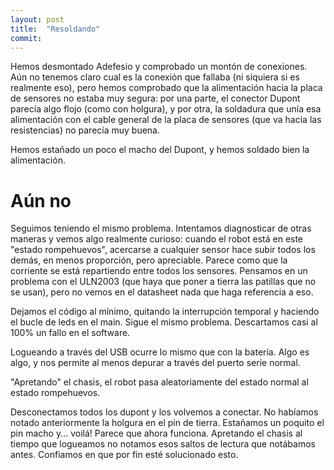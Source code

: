```yaml
---
layout: post
title:  "Resoldando"
commit: 
---
```


Hemos desmontado Adefesio y comprobado un montón de conexiones. Aún no tenemos claro
cual es la conexión que fallaba (ni siquiera si es realmente eso), pero hemos comprobado
que la alimentación hacia la placa de sensores no estaba muy segura: por una parte,
el conector Dupont parecía algo flojo (como con holgura), y por otra, la soldadura
que unía esa alimentación con el cable general de la placa de sensores (que va hacia
las resistencias) no parecía muy buena.

Hemos estañado un poco el macho del Dupont, y hemos soldado bien la alimentación.

# Aún no

Seguimos teniendo el mismo problema. Intentamos diagnosticar de otras maneras y vemos
algo realmente curioso: cuando el robot está en este "estado rompehuevos", acercarse
a cualquier sensor hace subir todos los demás, en menos proporción, pero apreciable. Parece
como que la corriente se está repartiendo entre todos los sensores. Pensamos en un problema
con el ULN2003 (que haya que poner a tierra las patillas que no se usan), pero no vemos en
el datasheet nada que haga referencia a eso.

Dejamos el código al mínimo, quitando la interrupción temporal y haciendo el bucle
de leds en el main. Sigue el mismo problema. Descartamos casi al 100% un fallo en el
software.

Logueando a través del USB ocurre lo mismo que con la batería. Algo es algo, y nos permite
al menos depurar a través del puerto serie normal.

"Apretando" el chasis, el robot pasa aleatoriamente del estado normal al estado rompehuevos.

Desconectamos todos los dupont y los volvemos a conectar. No habíamos notado anteriormente
la holgura en el pin de tierra. Estañamos un poquito el pin macho y... voilá! Parece que ahora
funciona. Apretando el chasis al tiempo que logueamos no notamos esos saltos de lectura que
notábamos antes. Confiamos en que por fin esté solucionado esto.


